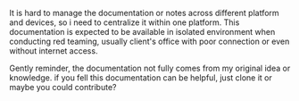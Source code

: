 It is hard to manage the documentation or notes across different platform and devices, so i need to centralize it within one platform. This documentation is expected to be available in isolated environment when conducting red teaming, usually client's office with poor connection or even without internet access.

Gently reminder, the documentation not fully comes from my original idea or knowledge. if you fell this documentation can be helpful, just clone it or maybe you could contribute?